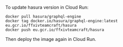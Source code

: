 To update hasura version in Cloud Run:

```shell
docker pull hasura/graphql-engine
docker tag docker.io/hasura/graphql-engine:latest eu.gcr.io/ffxivteamcraft/hasura
docker push eu.gcr.io/ffxivteamcraft/hasura
```

Then deploy the image again in Cloud Run.
